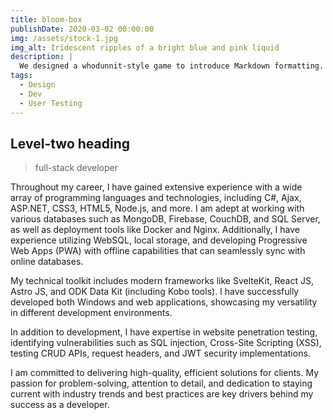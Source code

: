 ```yaml
---
title: bloom-box
publishDate: 2020-03-02 00:00:00
img: /assets/stock-1.jpg
img_alt: Iridescent ripples of a bright blue and pink liquid
description: |
  We designed a whodunnit-style game to introduce Markdown formatting. Suspense — suspicion — syntax!
tags:
  - Design
  - Dev
  - User Testing
---
```


## Level-two heading

> full-stack developer 

Throughout my career, I have gained extensive experience with a wide array of programming languages and technologies, including C#, Ajax, ASP.NET, CSS3, HTML5, Node.js, and more. I am adept at working with various databases such as MongoDB, Firebase, CouchDB, and SQL Server, as well as deployment tools like Docker and Nginx. Additionally, I have experience utilizing WebSQL, local storage, and developing Progressive Web Apps (PWA) with offline capabilities that can seamlessly sync with online databases.

My technical toolkit includes modern frameworks like SvelteKit, React JS, Astro JS, and ODK Data Kit (including Kobo tools). I have successfully developed both Windows and web applications, showcasing my versatility in different development environments.
					
In addition to development, I have expertise in website penetration testing, identifying vulnerabilities such as SQL injection, Cross-Site Scripting (XSS), testing CRUD APIs, request headers, and JWT security implementations.
					
I am committed to delivering high-quality, efficient solutions for clients. My passion for problem-solving, attention to detail, and dedication to staying current with industry trends and best practices are key drivers behind my success as a developer.
			
<!-- ### Level-three heading

Ultrices tincidunt arcu non sodales neque sodales ut. Sed enim ut sem viverra aliquet eget sit amet. Lacus luctus accumsan tortor posuere ac ut consequat semper viverra. Viverra accumsan in nisl nisi scelerisque eu ultrices. In massa tempor nec feugiat nisl pretium fusce.

### Level-three heading

Sed pulvinar porttitor mi in ultricies. Etiam non dolor gravida eros pulvinar pellentesque et dictum ex. Proin eu ornare ligula, sed condimentum dui. Vivamus tincidunt tellus mi, sed semper ipsum pharetra a. Suspendisse sollicitudin at sapien nec volutpat. Etiam justo urna, laoreet ac lacus sed, ultricies facilisis dolor. Integer posuere, metus vel viverra gravida, risus elit ornare magna, id feugiat erat risus ullamcorper libero. Proin vitae diam auctor, laoreet lorem vitae, varius tellus.

Aenean pretium purus augue, ut bibendum erat convallis quis. Cras condimentum quis velit ac mollis. Suspendisse non purus fringilla, venenatis nisl porta, finibus odio. Curabitur aliquet metus faucibus libero interdum euismod. Morbi sed magna nisl. Morbi odio nibh, facilisis vel sapien eu, tempus tincidunt erat. Nullam erat velit, sagittis at purus quis, tristique scelerisque tortor. Pellentesque lacinia tortor id est aliquam viverra. Vestibulum et diam ac ipsum mollis fringilla.

#### Level-four heading

- We noted this
- And also this other point -->
